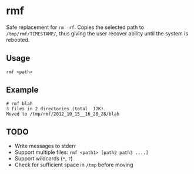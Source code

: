rmf
===

Safe replacement for `rm -rf`. Copies the selected path to `/tmp/rmf/TIMESTAMP/`, thus giving the user recover ability until the system is rebooted.

Usage
-----

    rmf <path>

Example
-------

    # rmf blah
    3 files in 2 directories (total  12K).
    Moved to /tmp/rmf/2012_10_15__16_28_28/blah

TODO
----

 * Write messages to stderr
 * Support multiple files: `rmf <path1> [path2 path3 ....]`
 * Support wildcards (`*`, `?`)
 * Check for sufficient space in `/tmp` before moving

